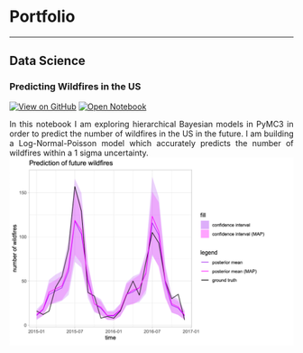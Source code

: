 # Portfolio
---
## Data Science

### Predicting Wildfires in the US
[![View on GitHub](https://img.shields.io/badge/GitHub-View_on_GitHub-blue?logo=GitHub)](https://github.com/christopheberle/us-wildfires)
[![Open Notebook](https://img.shields.io/badge/RMarkdown-Open_Notebook-blue?logo=R)](projects/us-wildfires.html)

<div style="text-align: justify">In this notebook I am exploring hierarchical Bayesian models in PyMC3 in order to predict the number of wildfires in the US in the future. I am building a Log-Normal-Poisson model which accurately predicts the number of wildfires within a 1 sigma uncertainty.</div>

<center><img src="images/us-wildfires.png"/></center>



